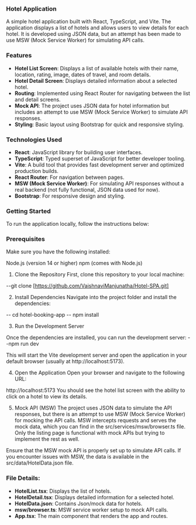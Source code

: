 ### **Hotel Application**


A simple hotel application built with React, TypeScript, and Vite. The application displays a list of hotels and allows users to view details for each hotel. It is developed using JSON data, but an attempt has been made to use MSW (Mock Service Worker) for simulating API calls.

### Features
- **Hotel List Screen**: Displays a list of available hotels with their name, location, rating, image, dates of travel, and room details.
- **Hotel Detail Screen**: Displays detailed information about a selected hotel.
- **Routing**: Implemented using React Router for navigating between the list and detail screens.
- **Mock API**: The project uses JSON data for hotel information but includes an attempt to use MSW (Mock Service Worker) to simulate API responses.
- **Styling**: Basic layout using Bootstrap for quick and responsive styling.

### Technologies Used
- **React**: JavaScript library for building user interfaces.
- **TypeScript**: Typed superset of JavaScript for better developer tooling.
- **Vite**: A build tool that provides fast development server and optimized production builds.
- **React Router**: For navigation between pages.
- **MSW (Mock Service Worker)**: For simulating API responses without a real backend (not fully functional, JSON data used for now).
- **Bootstrap**: For responsive design and styling.
  
### Getting Started
To run the application locally, follow the instructions below:

### Prerequisites
Make sure you have the following installed:

Node.js (version 14 or higher)
npm (comes with Node.js) 
1. Clone the Repository
First, clone this repository to your local machine:

--git clone [https://github.com/VaishnaviManjunatha/Hotel-SPA.git]

2. Install Dependencies
Navigate into the project folder and install the dependencies:

-- cd hotel-booking-app
-- npm install

3. Run the Development Server

Once the dependencies are installed, you can run the development server:
--npm run dev

This will start the Vite development server and open the application in your default browser (usually at http://localhost:5173).

4. Open the Application
Open your browser and navigate to the following URL:

http://localhost:5173
You should see the hotel list screen with the ability to click on a hotel to view its details.

5. Mock API (MSW)
The project uses JSON data to simulate the API responses, but there is an attempt to use MSW (Mock Service Worker) for mocking the API calls. MSW intercepts requests and serves the mock data, which you can find in the src/services/msw/browser.ts file. Only the listing page is functional with mock APIs but trying to implement the rest as well.

Ensure that the MSW mock API is properly set up to simulate API calls. If you encounter issues with MSW, the data is available in the src/data/HotelData.json file.



### File Details:
- **HotelList.tsx**: Displays the list of hotels.
- **HotelDetail.tsx**: Displays detailed information for a selected hotel.
- **HotelData.json**: Contains Json/mock data for hotels.
- **msw/browser.ts**: MSW service worker setup to mock API calls.
- **App.tsx**: The main component that renders the app and routes.

